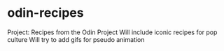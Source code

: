 # odin-recipes
Project: Recipes from the Odin Project
Will include iconic recipes for pop culture
Will try to add gifs for pseudo animation